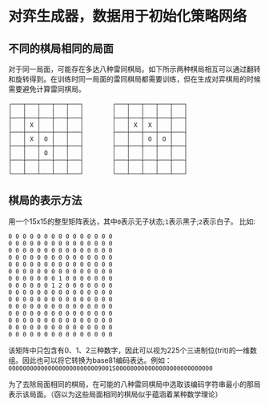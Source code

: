 # 对弈生成器，数据用于初始化策略网络

## 不同的棋局相同的局面

对于同一局面，可能存在多达八种雷同棋局。如下所示两种棋局相互可以通过翻转和旋转得到。在训练时同一局面的雷同棋局都需要训练，但在生成对弈棋局的时候需要避免计算雷同棋局。

```
┌───┬───┬───┬───┬───┐        ┌───┬───┬───┬───┬───┐
│   │   │   │   │   │        │   │   │   │   │   │
├───┼───┼───┼───┼───┤        ├───┼───┼───┼───┼───┤
│   │ X │   │   │   │        │   │ X │ X │   │   │
├───┼───┼───┼───┼───┤        ├───┼───┼───┼───┼───┤
│   │ X │ O │   │   │        │   │   │ O │ O │   │
├───┼───┼───┼───┼───┤        ├───┼───┼───┼───┼───┤
│   │   │ O │   │   │        │   │   │   │   │   │
├───┼───┼───┼───┼───┤        ├───┼───┼───┼───┼───┤
│   │   │   │   │   │        │   │   │   │   │   │
└───┴───┴───┴───┴───┘        └───┴───┴───┴───┴───┘
```


## 棋局的表示方法

用一个15x15的整型矩阵表达，其中`0`表示无子状态;`1`表示黑子;`2`表示白子。
比如:

```
0 0 0 0 0 0 0 0 0 0 0 0 0 0 0
0 0 0 0 0 0 0 0 0 0 0 0 0 0 0
0 0 0 0 0 0 0 0 0 0 0 0 0 0 0
0 0 0 0 0 0 0 0 0 0 0 0 0 0 0
0 0 0 0 0 0 0 0 0 0 0 0 0 0 0
0 0 0 0 0 0 0 0 0 0 0 0 0 0 0
0 0 0 0 0 0 0 1 0 0 0 0 0 0 0
0 0 0 0 0 0 1 2 0 0 0 0 0 0 0
0 0 0 0 0 0 0 0 0 0 0 0 0 0 0
0 0 0 0 0 0 0 0 0 0 0 0 0 0 0
0 0 0 0 0 0 0 0 0 0 0 0 0 0 0
0 0 0 0 0 0 0 0 0 0 0 0 0 0 0
0 0 0 0 0 0 0 0 0 0 0 0 0 0 0
0 0 0 0 0 0 0 0 0 0 0 0 0 0 0
0 0 0 0 0 0 0 0 0 0 0 0 0 0 0
``````

该矩阵中只包含有0、1、2三种数字，因此可以视为225个三进制位(trit)的一维数组。因此也可以将它转换为base81编码表达。例如：`00000000000000000000000009001S000000000000000000000000000`

为了去除局面相同的棋局，在可能的八种雷同棋局中选取该编码字符串最小的那局表示该局面。（窃以为这些局面相同的棋局似乎蕴涵着某种数学理论）